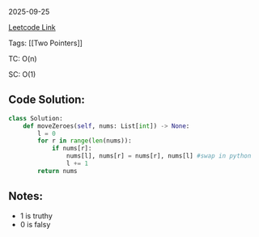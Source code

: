 
2025-09-25

[Leetcode Link](https://leetcode.com/problems/move-zeroes/description/?envType=study-plan-v2&envId=leetcode-75)

Tags: [[Two Pointers]]

TC: O(n)

SC: O(1)

## Code Solution: 

```python
class Solution:
    def moveZeroes(self, nums: List[int]) -> None:
        l = 0
        for r in range(len(nums)):
            if nums[r]:
                nums[l], nums[r] = nums[r], nums[l] #swap in python
                l += 1
        return nums
```

## Notes:
- 1 is truthy
- 0 is falsy
